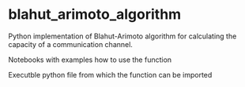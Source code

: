 # blahut_arimoto_algorithm
Python implementation of Blahut-Arimoto algorithm for calculating the capacity of a communication channel.

Notebooks with examples how to use the function
[](blahut_arimoto_algorithm.ipynb)

Executble python file from which the function can be imported
[](blahut_arimoto_algorithm.py)
